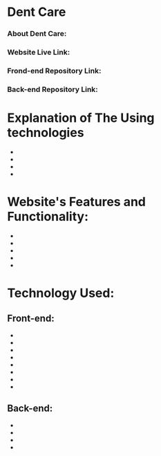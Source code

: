 # Dent Care

### About Dent Care:

### Website Live Link: []()

### Frond-end Repository Link: []()

### Back-end Repository Link: []()

# Explanation of The Using technologies

-
-
-
-

# Website's Features and Functionality:

-
-
-
-
-

# Technology Used:

## Front-end:

-
-
-
-
-
-
-
-

## Back-end:

-
-
-
-

